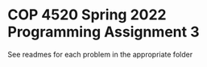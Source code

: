 # COP 4520 Spring 2022 Programming Assignment 3

See readmes for each problem in the appropriate folder
